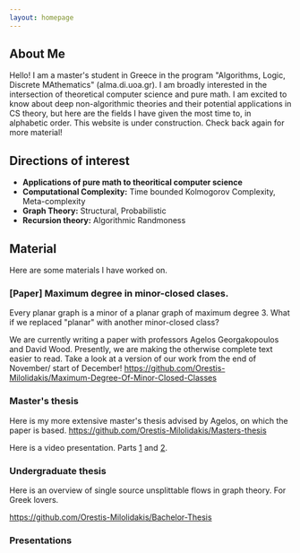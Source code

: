 ```yaml
---
layout: homepage
---
```


## About Me

Hello! I am a master's student in Greece in the program "Algorithms, Logic, Discrete MAthematics" (alma.di.uoa.gr). I am broadly interested in the intersection of theoretical computer science and pure math. I am excited to know about deep non-algorithmic theories and their potential applications in CS theory, but here are the fields I have given the most time to, in alphabetic order. This website is under construction. Check back again for more material!

## Directions of interest

- **Applications of pure math to theoritical computer science** 
- **Computational Complexity:** Time bounded Kolmogorov Complexity, Meta-complexity
- **Graph Theory:** Structural, Probabilistic
- **Recursion theory:** Algorithmic Randmoness

## Material
Here are some materials I have worked on.
### [Paper] Maximum degree in minor-closed clases.
Every planar graph is a minor of a planar graph of maximum degree 3. What if we replaced "planar" with another minor-closed class? 

We are currently writing a paper with professors Agelos Georgakopoulos and David Wood. Presently, we are making the otherwise complete text easier to read. Take a look at a version of our work from the end of November/ start of December!
https://github.com/Orestis-Milolidakis/Maximum-Degree-Of-Minor-Closed-Classes
### Master's thesis
Here is my more extensive master's thesis advised by Agelos, on which the paper is based.
https://github.com/Orestis-Milolidakis/Masters-thesis

Here is a video presentation. Parts [1](https://www.youtube.com/watch?v=0b9jxNKCgKs&t=180s) and [2](https://www.youtube.com/watch?v=W5fkjAzQ8ts).
### Undergraduate thesis
Here is an overview of single source unsplittable flows in graph theory. For Greek lovers.

https://github.com/Orestis-Milolidakis/Bachelor-Thesis

### Presentations

